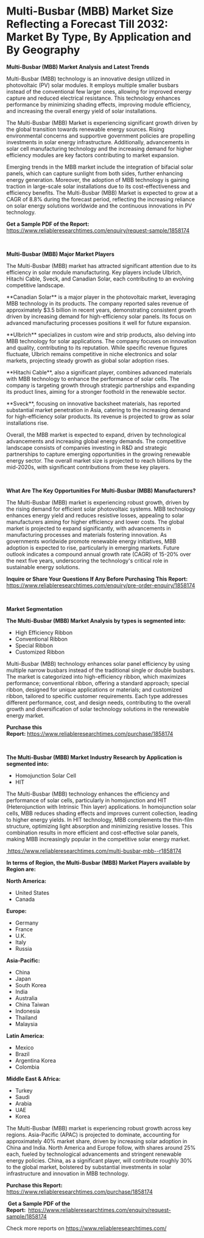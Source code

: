<p><h1>Multi-Busbar (MBB) Market Size Reflecting a Forecast Till 2032: Market By Type, By Application and By Geography</h1></p><p><strong>Multi-Busbar (MBB) Market Analysis and Latest Trends</strong></p>
<p><p>Multi-Busbar (MBB) technology is an innovative design utilized in photovoltaic (PV) solar modules. It employs multiple smaller busbars instead of the conventional few larger ones, allowing for improved energy capture and reduced electrical resistance. This technology enhances performance by minimizing shading effects, improving module efficiency, and increasing the overall energy yield of solar installations.</p><p>The Multi-Busbar (MBB) Market is experiencing significant growth driven by the global transition towards renewable energy sources. Rising environmental concerns and supportive government policies are propelling investments in solar energy infrastructure. Additionally, advancements in solar cell manufacturing technology and the increasing demand for higher efficiency modules are key factors contributing to market expansion.</p><p>Emerging trends in the MBB market include the integration of bifacial solar panels, which can capture sunlight from both sides, further enhancing energy generation. Moreover, the adoption of MBB technology is gaining traction in large-scale solar installations due to its cost-effectiveness and efficiency benefits. The Multi-Busbar (MBB) Market is expected to grow at a CAGR of 8.8% during the forecast period, reflecting the increasing reliance on solar energy solutions worldwide and the continuous innovations in PV technology.</p></p>
<p><strong>Get a Sample PDF of the Report:&nbsp;</strong> <a href="https://www.reliableresearchtimes.com/enquiry/request-sample/1858174?utm_campaign=3548&utm_medium=2&utm_source=Github&utm_content=ia&utm_term=03042025&utm_id=multi-busbar-mbb">https://www.reliableresearchtimes.com/enquiry/request-sample/1858174</a></p>
<p>&nbsp;</p>
<p><strong>Multi-Busbar (MBB) Major Market Players</strong></p>
<p><p>The Multi-Busbar (MBB) market has attracted significant attention due to its efficiency in solar module manufacturing. Key players include Ulbrich, Hitachi Cable, Sveck, and Canadian Solar, each contributing to an evolving competitive landscape.</p><p>**Canadian Solar** is a major player in the photovoltaic market, leveraging MBB technology in its products. The company reported sales revenue of approximately $3.5 billion in recent years, demonstrating consistent growth driven by increasing demand for high-efficiency solar panels. Its focus on advanced manufacturing processes positions it well for future expansion.</p><p>**Ulbrich** specializes in custom wire and strip products, also delving into MBB technology for solar applications. The company focuses on innovation and quality, contributing to its reputation. While specific revenue figures fluctuate, Ulbrich remains competitive in niche electronics and solar markets, projecting steady growth as global solar adoption rises.</p><p>**Hitachi Cable**, also a significant player, combines advanced materials with MBB technology to enhance the performance of solar cells. The company is targeting growth through strategic partnerships and expanding its product lines, aiming for a stronger foothold in the renewable sector.</p><p>**Sveck**, focusing on innovative backsheet materials, has reported substantial market penetration in Asia, catering to the increasing demand for high-efficiency solar products. Its revenue is projected to grow as solar installations rise.</p><p>Overall, the MBB market is expected to expand, driven by technological advancements and increasing global energy demands. The competitive landscape consists of companies investing in R&D and strategic partnerships to capture emerging opportunities in the growing renewable energy sector. The overall market size is projected to reach billions by the mid-2020s, with significant contributions from these key players.</p></p>
<p>&nbsp;</p>
<p><strong>What Are The Key Opportunities For Multi-Busbar (MBB) Manufacturers?</strong></p>
<p><p>The Multi-Busbar (MBB) market is experiencing robust growth, driven by the rising demand for efficient solar photovoltaic systems. MBB technology enhances energy yield and reduces resistive losses, appealing to solar manufacturers aiming for higher efficiency and lower costs. The global market is projected to expand significantly, with advancements in manufacturing processes and materials fostering innovation. As governments worldwide promote renewable energy initiatives, MBB adoption is expected to rise, particularly in emerging markets. Future outlook indicates a compound annual growth rate (CAGR) of 15-20% over the next five years, underscoring the technology's critical role in sustainable energy solutions.</p></p>
<p><strong>Inquire or Share Your Questions If Any Before Purchasing This Report:</strong> <a href="https://www.reliableresearchtimes.com/enquiry/pre-order-enquiry/1858174?utm_campaign=3548&utm_medium=2&utm_source=Github&utm_content=ia&utm_term=03042025&utm_id=multi-busbar-mbb">https://www.reliableresearchtimes.com/enquiry/pre-order-enquiry/1858174</a></p>
<p>&nbsp;</p>
<p><strong>Market Segmentation</strong></p>
<p><strong>The Multi-Busbar (MBB) Market Analysis by types is segmented into:</strong></p>
<p><ul><li>High Efficiency Ribbon</li><li>Conventional Ribbon</li><li>Special Ribbon</li><li>Customized Ribbon</li></ul></p>
<p><p>Multi-Busbar (MBB) technology enhances solar panel efficiency by using multiple narrow busbars instead of the traditional single or double busbars. The market is categorized into high-efficiency ribbon, which maximizes performance; conventional ribbon, offering a standard approach; special ribbon, designed for unique applications or materials; and customized ribbon, tailored to specific customer requirements. Each type addresses different performance, cost, and design needs, contributing to the overall growth and diversification of solar technology solutions in the renewable energy market.</p></p>
<p><strong>Purchase this Report:&nbsp;</strong><a href="https://www.reliableresearchtimes.com/purchase/1858174?utm_campaign=3548&utm_medium=2&utm_source=Github&utm_content=ia&utm_term=03042025&utm_id=multi-busbar-mbb">https://www.reliableresearchtimes.com/purchase/1858174</a></p>
<p>&nbsp;</p>
<p><strong>The Multi-Busbar (MBB) Market Industry Research by Application is segmented into:</strong></p>
<p><ul><li>Homojunction Solar Cell</li><li>HIT</li></ul></p>
<p><p>The Multi-Busbar (MBB) technology enhances the efficiency and performance of solar cells, particularly in homojunction and HIT (Heterojunction with Intrinsic Thin layer) applications. In homojunction solar cells, MBB reduces shading effects and improves current collection, leading to higher energy yields. In HIT technology, MBB complements the thin-film structure, optimizing light absorption and minimizing resistive losses. This combination results in more efficient and cost-effective solar panels, making MBB increasingly popular in the competitive solar energy market.</p></p>
<p><a href="https://www.reliableresearchtimes.com/multi-busbar-mbb--r1858174?utm_campaign=3548&utm_medium=2&utm_source=Github&utm_content=ia&utm_term=03042025&utm_id=multi-busbar-mbb">&nbsp;https://www.reliableresearchtimes.com/multi-busbar-mbb--r1858174</a></p>
<p><strong>In terms of Region, the Multi-Busbar (MBB) Market Players available by Region are:</strong></p>
<p>
    <p> <strong> North America: </strong>
        <ul>
            <li>United States</li>
            <li>Canada</li>
        </ul>
        </p> 
    <p> <strong> Europe: </strong>
        <ul>
            <li>Germany</li>
            <li>France</li>
            <li>U.K.</li>
            <li>Italy</li>
            <li>Russia</li>
        </ul>
        </p> 
    <p> <strong> Asia-Pacific: </strong>
        <ul>
            <li>China</li>
            <li>Japan</li>
            <li>South Korea</li>
            <li>India</li>
            <li>Australia</li>
            <li>China Taiwan</li>
            <li>Indonesia</li>
            <li>Thailand</li>
            <li>Malaysia</li>
        </ul>
        </p> 
    <p> <strong> Latin America: </strong>
        <ul>
            <li>Mexico</li>
            <li>Brazil</li>
            <li>Argentina Korea</li>
            <li>Colombia</li>
        </ul>
        </p> 
    <p> <strong> Middle East & Africa: </strong>
        <ul>
            <li>Turkey</li>
            <li>Saudi</li>
            <li>Arabia</li>
            <li>UAE</li>
            <li>Korea</li>
        </ul>
    </p>
    </p>
<p><p>The Multi-Busbar (MBB) market is experiencing robust growth across key regions. Asia-Pacific (APAC) is projected to dominate, accounting for approximately 40% market share, driven by increasing solar adoption in China and India. North America and Europe follow, with shares around 25% each, fueled by technological advancements and stringent renewable energy policies. China, as a significant player, will contribute roughly 30% to the global market, bolstered by substantial investments in solar infrastructure and innovation in MBB technology.</p></p>
<p><strong>Purchase this Report: </strong><a href="https://www.reliableresearchtimes.com/purchase/1858174?utm_campaign=3548&utm_medium=2&utm_source=Github&utm_content=ia&utm_term=03042025&utm_id=multi-busbar-mbb">https://www.reliableresearchtimes.com/purchase/1858174</a></p>
<p>&nbsp;<strong>Get a Sample PDF of the Report:&nbsp;&nbsp;</strong><a href="https://www.reliableresearchtimes.com/enquiry/request-sample/1858174?utm_campaign=3548&utm_medium=2&utm_source=Github&utm_content=ia&utm_term=03042025&utm_id=multi-busbar-mbb">https://www.reliableresearchtimes.com/enquiry/request-sample/1858174</a></p>
<p><strong></strong></p>
<p>Check more reports on <a href="https://www.reliableresearchtimes.com/?utm_campaign=3548&utm_medium=2&utm_source=Github&utm_content=ia&utm_term=03042025&utm_id=multi-busbar-mbb">https://www.reliableresearchtimes.com/</a></p>